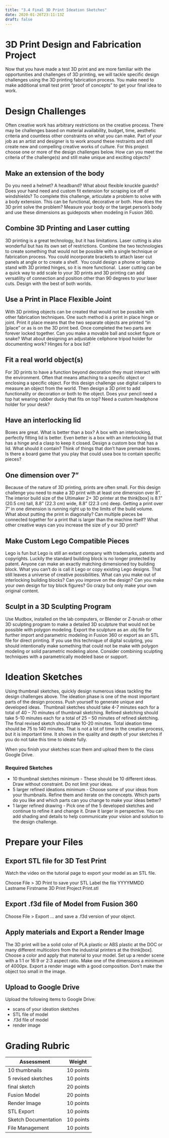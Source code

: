 ```yaml
---
title: "3.4 Final 3D Print Ideation Sketches"
date: 2020-01-26T23:11:13Z
draft: false
---
```


<h1>3D Print Design and Fabrication Project</h1>
<p>Now that you have made a test 3D print and are more familiar with the opportunities and challenges of 3D printing, we will tackle specific design challenges using the 3D printing fabrication process. You make need to make additional small test print &ldquo;proof of concepts&rdquo; to get your final idea to work.</p>
<h1>Design Challenges</h1>
<p>Often creative work has arbitrary restrictions on the creative process. There may be challenges based on material availability, budget, time, aesthetic criteria and countless other constraints on what you can make. Part of your job as an artist and designer is to work around these restraints and still create new and compelling creative works of culture. For this project choose one or more of the design challenges below. How can you meet the criteria of the challenge(s) and still make unique and exciting objects?</p>
<h2>Make an extension of the body</h2>
<p>Do you need a helmet? A headband? What about flexible knuckle guards? Does your hand need and custom fit extension for scraping ice off of windshields? To complete this challenge, articulate a problem to solve with a body extension. This can be functional, decorative or both. How does the 3D print solve the problem? Measure your body or the target person&rsquo;s body and use these dimensions as guideposts when modeling in Fusion 360.</p>
<h2>Combine 3D Printing and Laser cutting</h2>
<p>3D printing is a great technology, but it has limitations. Laser cutting is also wonderful but has its own set of restrictions. Combine the two technologies to create something that would not be possible with a single technique or fabrication process. You could incorporate brackets to attach laser cut panels at angle or to create a shelf.&nbsp; You could design a phone or laptop stand with 3D printed hinges, so it is more functional.&nbsp; Laser cutting can be a quick way to add scale to your 3D prints and 3D printing can add versatility of connection and position other than 90 degrees to your laser cuts. Design with the best of both worlds.</p>
<h2>Use a Print in Place Flexible Joint</h2>
<p>With 3D printing objects can be created that would not be possible with other fabrication techniques. One such method is a print in place hinge or joint. Print it place means that the two separate objects are printed &ldquo;in [place&rdquo; or as is on the 3D print bed. Once completed the two parts are forever locked together. Can you make a movable ball and socket figure or snake? What about designing an adjustable cellphone tripod holder for documenting work? Hinges for a box lid?</p>
<h2>Fit a real world object(s)</h2>
<p>For 3D prints to have a function beyond decoration they must interact with the environment. Often that means attaching to a specific object or enclosing a specific object. For this design challenge use digital calipers to measure an object from the world. Then design a 3D print to add functionality or decoration or both to the object. Does your pencil need a top hat wearing rubber ducky that fits on top? Need a custom headphone holder for your desk?</p>
<h2>Have an interlocking lid</h2>
<p>Boxes are great. What is better than a box? A box with an interlocking, perfectly fitting lid is better. Even better is a box with an interlocking lid that has a hinge and a clasp to keep it closed. Design a custom box that has a lid. What should it contain? Think of things that don&rsquo;t have premade boxes. Is there a board game that you play that could usea box to contain specific pieces?</p>
<h2>One dimension over 7&rdquo;</h2>
<p>Because of the nature of 3D printing, prints are often small. For this design challenge you need to make a 3D print with at least one dimension over 8&rdquo;.&nbsp; The interior build size of the Ultimaker 2+ 3D printer at the think[box] is 8.1&rdquo; (20.5 cm) tall, 8.8&rdquo; (22.3 cm) wide, 8.8&rdquo; (22.3 cm) deep. Getting a print over 7&rdquo; in one dimension is running right up to the limits of the build volume. What about putting the print in diagonally? Can multiple pieces be connected together for a print that is larger than the machine itself? What other creative ways can you increase the size of y our 3D print?</p>
<h2>Make Custom Lego Compatible Pieces</h2>
<p>Lego is fun but Lego is still an extant company with trademarks, patents and copyrights. Luckily the standard building block is no longer protected by patent. Anyone can make an exactly matching dimensioned toy building block. What you can&rsquo;t do is call it Lego or copy existing Lego designs. That still leaves a universe of creative possibilities. What can you make out of interlocking building blocks? Can you improve on the design? Can you make your own design for toy block figures? Go crazy but only make your own original content.</p>
<h2>Sculpt in a 3D Sculpting Program</h2>
<p>Use Mudbox, installed on the lab computers, or Blender or Z-brush or other 3D sculpting program to make a detailed 3D sculpture that would not be possible with polygon modeling. Export the sculpture as an .obj file for further import and parametric modeling in Fusion 360 or export as an STL file for direct printing. If you use this technique of digital sculpting, you should intentionally make something that could not be make with polygon modeling or solid parametric modeling alone. Consider combining sculpting techniques with a parametrically modeled base or support.</p>
<h1>Ideation Sketches</h1>
<p>Using thumbnail sketches, quickly design numerous ideas tackling the design challenges above. The ideation phase is one of the most important parts of the design process. Push yourself to generate unique and developed ideas. &nbsp;Thumbnail sketches should take 4-7 minutes each for a total of 40 &ndash; 70 minutes of thumbnail sketching. Refined sketching should take 5-10 minutes each for a total of 25 &ndash; 50 minutes of refined sketching. The final revised sketch should take 10-20 minutes. Total ideation time should be 75 to 140 minutes. That is not a lot of time in the creative process, but it is important time. It shows in the quality and depth of your sketches if you do not take this time to ideate fully.</p>
<p>When you finish your sketches scan them and upload them to the class Google Drive.</p>
<h3>Required Sketches</h3>
<ul type="disc">
<li>10 thumbnail sketches minimum - These should be 10 different ideas. Draw without constraint. Do not limit your ideas.</li>
<li>5 larger refined ideations minimum - Choose some of your ideas from your thumbnails. Refine them and iterate on the concepts. Which parts do you like and which parts can you change to make your ideas better?</li>
<li>1 larger refined drawing - Pick one of the 5 developed sketches and continue to refine it and change it. Draw it larger in perspective. You can add shading and details to help communicate your vision and solution to the design challenge.</li>
</ul>
<h1>Prepare your Files</h1>
<h2>Export STL file for 3D Test Print</h2>
<p>Watch the video on the tutorial page to export your model as an STL file.</p>
<p>Choose File &gt; 3D Print to save your STL Label the file YYYYMMDD Lastname Firstname 3D Print Project Print.stl</p>
<h2>Export .f3d file of Model from Fusion 360</h2>
<p>Choose File &gt; Export ... and save a .f3d version of your object.</p>
<h2>Apply materials and Export a Render Image</h2>
<p>The 3D print will be a solid color of PLA plastic or ABS plastic at the DOC or many different multicolors from the industrial printers at the think[box]. Choose a color and apply that material to your model. Set up a render scene with a 1:1 or 16:9 or 2:3 aspect ratio. Make one of the dimensions a minimum of 4000px. Export a render image with a good composition. Don't make the object too small in the image.</p>
<h2>Upload to Google Drive</h2>
<p>Upload the following items to Google Drive:</p>
<ul type="disc">
<li>scans of your ideation sketches</li>
<li>STL file of model</li>
<li>.f3d file of model</li>
<li>render image</li>
</ul>

# Grading Rubric

| Assessment           | Weight    |
| -------------------- | --------- |
| 10 thumbnails        | 10 points |
| 5 revised sketches   | 10 points |
| final sketch         | 20 points |
| Fusion Model         | 20 points |
| Render Image         | 10 points |
| STL Export           | 10 points |
| Sketch Documentation | 10 points |
| File Management      | 10 points |
